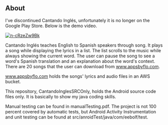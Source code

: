 ## About

I've discontinued Cantando Inglés, unfortunately it is no longer on the Google Play Store. Below is the demo video.

[![n-cRzeZw9Bk](https://img.youtube.com/vi/n-cRzeZw9Bk/0.jpg)]([https://www.youtube.com/watch?v=YOUTUBE_VIDEO_ID_HERE](https://www.youtube.com/watch?v=n-cRzeZw9Bk))

Cantando Inglés teaches English to Spanish speakers through song. It plays a song while displaying the lyrics in a list. The list scrolls to the music while always showing the current word. The user can pause the song to see a word's Spanish translation and an explanation about the word's context. There are 20 songs that the user can download from www.appsbyflo.com.

www.appsbyflo.com holds the songs' lyrics and audio files in an AWS bucket.

This repository, CantandoInglesSRCOnly, holds the Android source code files only. It is basically to show my java coding skills.

Manual testing can be found in manualTesting.pdf. The project is not 100 percent covered by automatic tests, but Android Activity Instrumentation and unit testing can be found at src/anroidTest/java/com/eebolf/test.

 
